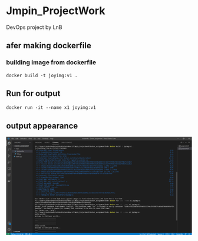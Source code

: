 # Jmpin_ProjectWork
DevOps project by LnB

## afer making dockerfile

### building image from dockerfile
```
docker build -t joyimg:v1 .
```
## Run for output
```
docker run -it --name x1 joyimg:v1
```


## output appearance 
<img src=op.png>

